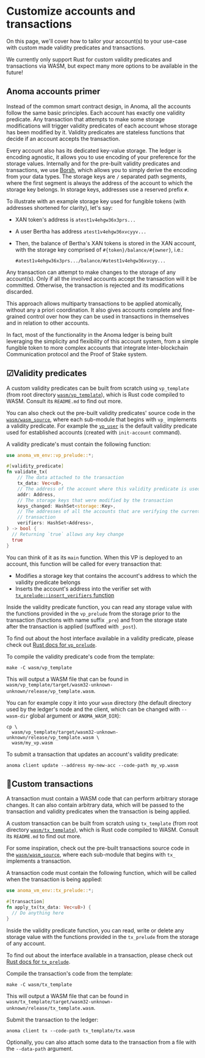 # Customize accounts and transactions

On this page, we'll cover how to tailor your account(s) to your use-case with custom made validity predicates and transactions.

We currently only support Rust for custom validity predicates and transactions via WASM, but expect many more options to be available in the future!

## Anoma accounts primer

Instead of the common smart contract design, in Anoma, all the accounts follow the same basic principles. Each account has exactly one validity predicate. Any transaction that attempts to make some storage modifications will trigger validity predicates of each account whose storage has been modified by it. Validity predicates are stateless functions that decide if an account accepts the transaction.

Every account also has its dedicated key-value storage. The ledger is encoding agnostic, it allows you to use encoding of your preference for the storage values. Internally and for the pre-built validity predicates and transactions, we use [Borsh](https://github.com/near/borsh-rs), which allows you to simply derive the encoding from your data types. The storage keys are `/` separated path segments, where the first segment is always the address of the account to which the storage key belongs. In storage keys, addresses use a reserved prefix `#`.

To illustrate with an example storage key used for fungible tokens (with addresses shortened for clarity), let's say:

- XAN token's address is `atest1v4ehgw36x3prs...`
- A user Bertha has address `atest1v4ehgw36xvcyyv...`
- Then, the balance of Bertha's XAN tokens is stored in the XAN account, with the storage key comprised of `#{token}/balance/#{owner}`, i.e.:

  ```text
  #atest1v4ehgw36x3prs.../balance/#atest1v4ehgw36xvcyy...
  ```

Any transaction can attempt to make changes to the storage of any account(s). Only if all the involved accounts accept the transaction will it be committed. Otherwise, the transaction is rejected and its modifications discarded.

This approach allows multiparty transactions to be applied atomically, without any a priori coordination. It also gives accounts complete and fine-grained control over how they can be used in transactions in themselves and in relation to other accounts.

In fact, most of the functionality in the Anoma ledger is being built leveraging the simplicity and flexibility of this account system, from a simple fungible token to more complex accounts that integrate Inter-blockchain Communication protocol and the Proof of Stake system.

## ☑Validity predicates

A custom validity predicates can be built from scratch using `vp_template` (from root directory [`wasm/vp_template`](https://github.com/anoma/anoma/tree/master/wasm/vp_template)), which is Rust code compiled to WASM. Consult its `README.md` to find out more.

You can also check out the pre-built validity predicates' source code in the [`wasm/wasm_source`](https://github.com/anoma/anoma/tree/master/wasm/wasm_source), where each sub-module that begins with `vp_` implements a validity predicate. For example the [`vp_user`](https://github.com/anoma/anoma/blob/master/wasm/wasm_source/src/vp_user.rs) is the default validity predicate used for established accounts (created with `init-account` command).

A validity predicate's must contain the following function:

```rust
use anoma_vm_env::vp_prelude::*;

#[validity_predicate]
fn validate_tx(
    // The data attached to the transaction
    tx_data: Vec<u8>,
    // The address of the account where this validity predicate is used
    addr: Address,
    // The storage keys that were modified by the transaction
    keys_changed: HashSet<storage::Key>,
    // The addresses of all the accounts that are verifying the current 
    // transaction
    verifiers: HashSet<Address>,
) -> bool {
  // Returning `true` allows any key change
  true
}
```

You can think of it as its `main` function. When this VP is deployed to an account, this function will be called for every transaction that:

- Modifies a storage key that contains the account's address to which the validity predicate belongs
- Inserts the account's address into the verifier set with [`tx_prelude::insert_verifiers` function](https://docs.anoma.network/rustdoc/anoma_vm_env/imports/tx/fn.insert_verifier.html)

Inside the validity predicate function, you can read any storage value with the functions provided in the `vp_prelude` from the storage prior to the transaction (functions with name suffix `_pre`) and from the storage state after the transaction is applied (suffixed with `_post`).

To find out about the host interface available in a validity predicate, please check out [Rust docs for `vp_prelude`](https://docs.anoma.network/rustdoc/anoma_vm_env/vp_prelude/index.html).

To compile the validity predicate's code from the template:

```shell
make -C wasm/vp_template
```

This will output a WASM file that can be found in `wasm/vp_template/target/wasm32-unknown-unknown/release/vp_template.wasm`.

You can for example copy it into your `wasm` directory (the default directory used by the ledger's node and the client, which can be changed with `--wasm-dir` global argument or `ANOMA_WASM_DIR`):

```shell
cp \
  wasm/vp_template/target/wasm32-unknown-unknown/release/vp_template.wasm \
  wasm/my_vp.wasm
```

To submit a transaction that updates an account's validity predicate:

```shell
anoma client update --address my-new-acc --code-path my_vp.wasm
```

## 📩Custom transactions

A transaction must contain a WASM code that can perform arbitrary storage changes. It can also contain arbitrary data, which will be passed to the transaction and validity predicates when the transaction is being applied.

A custom transaction can be built from scratch using `tx_template` (from root directory [`wasm/tx_template`](https://github.com/anoma/anoma/tree/master/wasm/tx_template)), which is Rust code compiled to WASM. Consult its `README.md` to find out more.

For some inspiration, check out the pre-built transactions source code in the [`wasm/wasm_source`](https://github.com/anoma/anoma/tree/master/wasm/wasm_source), where each sub-module that begins with `tx_` implements a transaction.

A transaction code must contain the following function, which will be called when the transaction is being applied:

```rust
use anoma_vm_env::tx_prelude::*;

#[transaction]
fn apply_tx(tx_data: Vec<u8>) {
  // Do anything here
}
```

Inside the validity predicate function, you can read, write or delete any storage value with the functions provided in the `tx_prelude` from the storage of any account.

To find out about the interface available in a transaction, please check out [Rust docs for `tx_prelude`](https://docs.anoma.network/rustdoc/anoma_vm_env/tx_prelude/index.html).

Compile the transaction's code from the template:

```shell
make -C wasm/tx_template
```

This will output a WASM file that can be found in `wasm/tx_template/target/wasm32-unknown-unknown/release/tx_template.wasm`.

Submit the transaction to the ledger:

```shell
anoma client tx --code-path tx_template/tx.wasm
```

Optionally, you can also attach some data to the transaction from a file with the `--data-path` argument.
